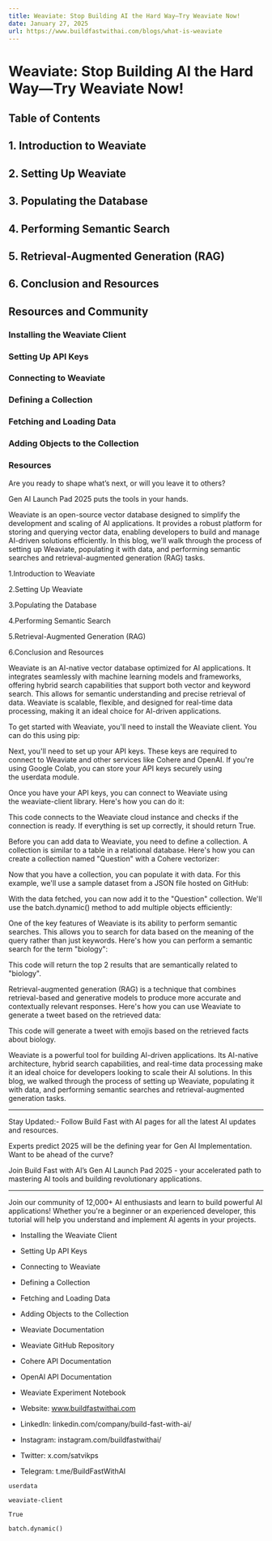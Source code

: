 ```yaml
---
title: Weaviate: Stop Building AI the Hard Way—Try Weaviate Now!
date: January 27, 2025
url: https://www.buildfastwithai.com/blogs/what-is-weaviate
---
```


# Weaviate: Stop Building AI the Hard Way—Try Weaviate Now!

## Table of Contents

## 1. Introduction to Weaviate

## 2. Setting Up Weaviate

## 3. Populating the Database

## 4. Performing Semantic Search

## 5. Retrieval-Augmented Generation (RAG)

## 6. Conclusion and Resources

## Resources and Community

### Installing the Weaviate Client

### Setting Up API Keys

### Connecting to Weaviate

### Defining a Collection

### Fetching and Loading Data

### Adding Objects to the Collection

### Resources

Are you ready to shape what’s next, or will you leave it to others?

Gen AI Launch Pad 2025 puts the tools in your hands.

Weaviate is an open-source vector database designed to simplify the development and scaling of AI applications. It provides a robust platform for storing and querying vector data, enabling developers to build and manage AI-driven solutions efficiently. In this blog, we'll walk through the process of setting up Weaviate, populating it with data, and performing semantic searches and retrieval-augmented generation (RAG) tasks.

1.Introduction to Weaviate

2.Setting Up Weaviate

3.Populating the Database

4.Performing Semantic Search

5.Retrieval-Augmented Generation (RAG)

6.Conclusion and Resources

Weaviate is an AI-native vector database optimized for AI applications. It integrates seamlessly with machine learning models and frameworks, offering hybrid search capabilities that support both vector and keyword search. This allows for semantic understanding and precise retrieval of data. Weaviate is scalable, flexible, and designed for real-time data processing, making it an ideal choice for AI-driven applications.

To get started with Weaviate, you'll need to install the Weaviate client. You can do this using pip:

Next, you'll need to set up your API keys. These keys are required to connect to Weaviate and other services like Cohere and OpenAI. If you're using Google Colab, you can store your API keys securely using the userdata module.

Once you have your API keys, you can connect to Weaviate using the weaviate-client library. Here's how you can do it:

This code connects to the Weaviate cloud instance and checks if the connection is ready. If everything is set up correctly, it should return True.

Before you can add data to Weaviate, you need to define a collection. A collection is similar to a table in a relational database. Here's how you can create a collection named "Question" with a Cohere vectorizer:

Now that you have a collection, you can populate it with data. For this example, we'll use a sample dataset from a JSON file hosted on GitHub:

With the data fetched, you can now add it to the "Question" collection. We'll use the batch.dynamic() method to add multiple objects efficiently:

One of the key features of Weaviate is its ability to perform semantic searches. This allows you to search for data based on the meaning of the query rather than just keywords. Here's how you can perform a semantic search for the term "biology":

This code will return the top 2 results that are semantically related to "biology".

Retrieval-augmented generation (RAG) is a technique that combines retrieval-based and generative models to produce more accurate and contextually relevant responses. Here's how you can use Weaviate to generate a tweet based on the retrieved data:

This code will generate a tweet with emojis based on the retrieved facts about biology.

Weaviate is a powerful tool for building AI-driven applications. Its AI-native architecture, hybrid search capabilities, and real-time data processing make it an ideal choice for developers looking to scale their AI solutions. In this blog, we walked through the process of setting up Weaviate, populating it with data, and performing semantic searches and retrieval-augmented generation tasks.

---------------------------

Stay Updated:- Follow Build Fast with AI pages for all the latest AI updates and resources.

Experts predict 2025 will be the defining year for Gen AI Implementation. Want to be ahead of the curve?

Join Build Fast with AI’s Gen AI Launch Pad 2025 - your accelerated path to mastering AI tools and building revolutionary applications.

---------------------------

Join our community of 12,000+ AI enthusiasts and learn to build powerful AI applications! Whether you're a beginner or an experienced developer, this tutorial will help you understand and implement AI agents in your projects.

* Installing the Weaviate Client
* Setting Up API Keys
* Connecting to Weaviate

* Defining a Collection
* Fetching and Loading Data
* Adding Objects to the Collection

* Weaviate Documentation
* Weaviate GitHub Repository
* Cohere API Documentation
* OpenAI API Documentation
* Weaviate Experiment Notebook

* Website: www.buildfastwithai.com
* LinkedIn: linkedin.com/company/build-fast-with-ai/
* Instagram: instagram.com/buildfastwithai/
* Twitter: x.com/satvikps
* Telegram: t.me/BuildFastWithAI

```
userdata
```

```
weaviate-client
```

```
True
```

```
batch.dynamic()
```

